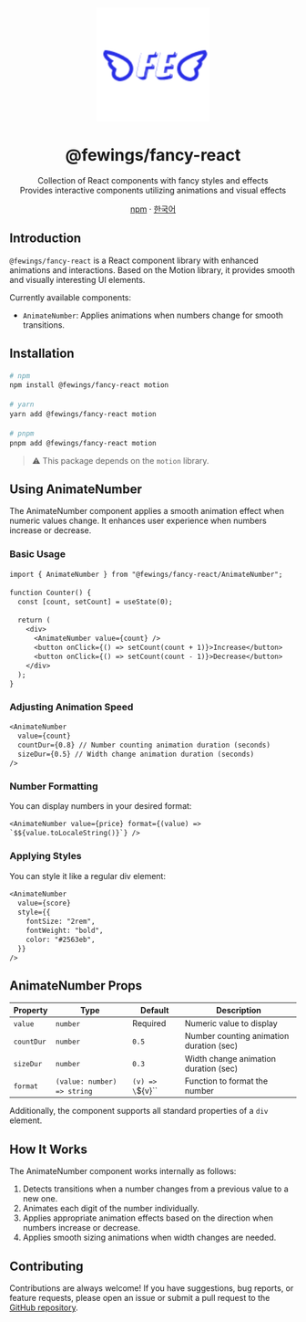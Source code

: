 <p align="center">
    <a href="https://github.com/livemehere/fewings">
        <img src="https://github.com/livemehere/fewings/blob/master/img/logo.png?raw=true" alt="logo" width="200" />
    </a>
    <h1 align="center">@fewings/fancy-react</h1>      
    <p align="center">
    Collection of React components with fancy styles and effects
    <br/>
    Provides interactive components utilizing animations and visual effects
    </p>
    <p align="center">
        <a href="https://www.npmjs.com/package/@fewings/fancy-react">npm</a>
        &middot;
        <a href="https://github.com/livemehere/fewings/blob/master/packages/fancy-react/README.ko.md">한국어</a>
    </p>
</>

## Introduction

`@fewings/fancy-react` is a React component library with enhanced animations and interactions. Based on the Motion library, it provides smooth and visually interesting UI elements.

Currently available components:

- `AnimateNumber`: Applies animations when numbers change for smooth transitions.

## Installation

```bash
# npm
npm install @fewings/fancy-react motion

# yarn
yarn add @fewings/fancy-react motion

# pnpm
pnpm add @fewings/fancy-react motion
```

> ⚠️ This package depends on the `motion` library.

## Using AnimateNumber

The AnimateNumber component applies a smooth animation effect when numeric values change. It enhances user experience when numbers increase or decrease.

### Basic Usage

```tsx
import { AnimateNumber } from "@fewings/fancy-react/AnimateNumber";

function Counter() {
  const [count, setCount] = useState(0);

  return (
    <div>
      <AnimateNumber value={count} />
      <button onClick={() => setCount(count + 1)}>Increase</button>
      <button onClick={() => setCount(count - 1)}>Decrease</button>
    </div>
  );
}
```

### Adjusting Animation Speed

```tsx
<AnimateNumber
  value={count}
  countDur={0.8} // Number counting animation duration (seconds)
  sizeDur={0.5} // Width change animation duration (seconds)
/>
```

### Number Formatting

You can display numbers in your desired format:

```tsx
<AnimateNumber value={price} format={(value) => `$${value.toLocaleString()}`} />
```

### Applying Styles

You can style it like a regular div element:

```tsx
<AnimateNumber
  value={score}
  style={{
    fontSize: "2rem",
    fontWeight: "bold",
    color: "#2563eb",
  }}
/>
```

## AnimateNumber Props

| Property   | Type                        | Default           | Description                              |
| ---------- | --------------------------- | ----------------- | ---------------------------------------- |
| `value`    | `number`                    | Required          | Numeric value to display                 |
| `countDur` | `number`                    | `0.5`             | Number counting animation duration (sec) |
| `sizeDur`  | `number`                    | `0.3`             | Width change animation duration (sec)    |
| `format`   | `(value: number) => string` | `(v) => \`${v}\`` | Function to format the number            |

Additionally, the component supports all standard properties of a `div` element.

## How It Works

The AnimateNumber component works internally as follows:

1. Detects transitions when a number changes from a previous value to a new one.
2. Animates each digit of the number individually.
3. Applies appropriate animation effects based on the direction when numbers increase or decrease.
4. Applies smooth sizing animations when width changes are needed.

## Contributing

Contributions are always welcome! If you have suggestions, bug reports, or feature requests, please open an issue or submit a pull request to the [GitHub repository](https://github.com/livemehere/fewings).
